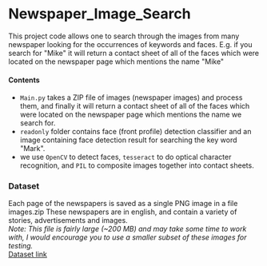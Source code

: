 # Newspaper_Image_Search
This project code allows one to search through the images from many newspaper looking for the occurrences of keywords and faces. E.g. if you search for "Mike" it will return a contact sheet of all of the faces which were located on the newspaper page which mentions the name "Mike"
<br>

#### Contents
* `Main.py` takes a ZIP file of images (newspaper images) and process them, and finally it will return a contact sheet of all of the faces 
which were located on the newspaper page which mentions the name we search for. <br>
* `readonly` folder contains face (front profile) detection classifier and an image containing face detection result for searching the key word "Mark".
* we use `OpenCV` to detect faces, `tesseract` to do optical character recognition, and `PIL` to composite images together into contact sheets.
### Dataset
Each page of the newspapers is saved as a single PNG image in a file images.zip These newspapers are in english, and contain a 
variety of stories, advertisements and images. <br>
*Note: This file is fairly large (~200 MB) and may take some time to work with, I would encourage you to use a smaller subset of these images for testing.*
<br> [Dataset link](https://drive.google.com/file/d/1ShWzDqKZdbSqYWh_E7m9u9Aq8xAtCj2q/view?usp=sharing)
